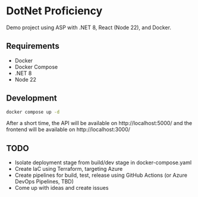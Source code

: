 # DotNet Proficiency

Demo project using ASP with .NET 8, React (Node 22), and Docker.

## Requirements

- Docker
- Docker Compose
- .NET 8
- Node 22

## Development

```sh
docker compose up -d
```

After a short time, the API will be available on http://localhost:5000/ and the frontend will be available on http://localhost:3000/

## TODO

- Isolate deployment stage from build/dev stage in docker-compose.yaml
- Create IaC using Terraform, targeting Azure
- Create pipelines for build, test, release using GitHub Actions (or Azure DevOps Pipelines, TBD)
- Come up with ideas and create issues
